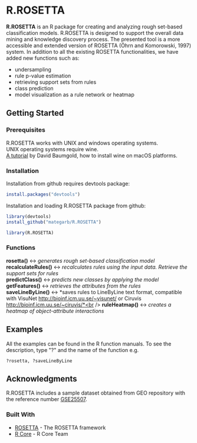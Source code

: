 <!--
  Title: RROSETTA
  Description: ROSETTA rough set classifier as a R package.
  Author: Mateusz Garbulowski
  -->
<meta name='keywords' content='rosetta, rough sets, classification'>

# R.ROSETTA

**R.ROSETTA** is an R package for creating and analyzing rough set-based classification models. R.ROSETTA is designed to support the overall data mining and knowledge discovery process. The presented tool is a more accessible and extended version of ROSETTA (Öhrn and Komorowski, 1997) system. In addition to all the existing ROSETTA functionalities, we have added new functions such as:
* undersampling
* rule p-value estimation
* retrieving support sets from rules
* class prediction
* model visualization as a rule network or heatmap

## Getting Started

### Prerequisites
R.ROSETTA works with UNIX and windows operating systems.<br />
UNIX operating systems require wine.<br />
<a href="https://www.davidbaumgold.com/tutorials/wine-mac/" target="_blank">A tutorial</a> by David Baumgold, how to install wine on macOS platforms.

### Installation

Installation from github requires devtools package:
```R
install.packages("devtools")
```

Installation and loading R.ROSETTA package from github:
```R
library(devtools)
install_github("mategarb/R.ROSETTA")

library(R.ROSETTA)
```
### Functions
**rosetta()** <-> *generates rough set-based classification model*<br />
**recalculateRules()** <-> *recalculates rules using the input data. Retrieve the support sets for rules*<br />
**predictClass()** <-> *predicts new classes by applying the model*<br />
**getFeatures()** <-> *retrieves the attributes from the rules*<br />
**saveLineByLine()** <-> *saves rules to LineByLine text format, compatible with VisuNet http://bioinf.icm.uu.se/~visunet/ or Ciruvis http://bioinf.icm.uu.se/~ciruvis/*<br />
**ruleHeatmap()** <-> *creates a heatmap of object-attribute interactions*<br />

## Examples

All the examples can be found in the R function manuals. To see the description, type "?" and the name of the function e.g.
```
?rosetta, ?saveLineByLine
```

## Acknowledgments
R.ROSETTA includes a sample dataset obtained from GEO repository with the reference number [GSE25507](https://www.ncbi.nlm.nih.gov/geo/query/acc.cgi?acc=GSE25507).


### Built With
* [ROSETTA](http://bioinf.icm.uu.se/rosetta/) - The ROSETTA framework
* [R Core](https://www.R-project.org/) - R Core Team

